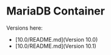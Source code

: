 MariaDB Container
=================

Versions here:

* [10.0/README.md](Version 10.0)
* [10.0/README.md](Version 10.1)

